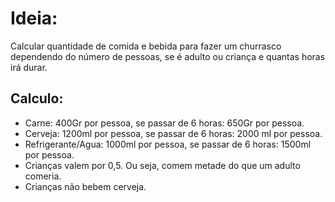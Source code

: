 # Ideia:
Calcular quantidade de comida e bebida para fazer um churrasco dependendo do número de pessoas, se é adulto ou criança e quantas horas irá durar.

## Calculo:

- Carne: 400Gr por pessoa, se passar de 6 horas: 650Gr por pessoa.
- Cerveja: 1200ml por pessoa, se passar de 6 horas: 2000 ml por pessoa.
- Refrigerante/Agua: 1000ml por pessoa, se passar de 6 horas: 1500ml por pessoa.
- Crianças valem por 0,5. Ou seja, comem metade do que um adulto comeria.
- Crianças não bebem cerveja.